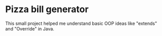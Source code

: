 # Pizza bill generator

This small project helped me understand basic OOP ideas like "extends" and "Override" in Java. 
